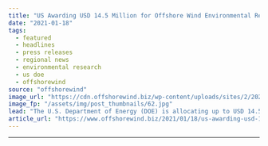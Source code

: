 ```yaml
---
title: "US Awarding USD 14.5 Million for Offshore Wind Environmental Research"
date: "2021-01-18"
tags: 
  - featured
  - headlines
  - press releases
  - regional news
  - environmental research
  - us doe
  - offshorewind
source: "offshorewind"
image_url: "https://cdn.offshorewind.biz/wp-content/uploads/sites/2/2021/01/18090004/US-Awarding-USD-14.5-Million-for-Offshore-Wind-Environmental-Research.jpg"
image_fp: "/assets/img/post_thumbnails/62.jpg"
lead: "The U.S. Department of Energy (DOE) is allocating up to USD 14.5 million for"
article_url: "https://www.offshorewind.biz/2021/01/18/us-awarding-usd-14-5-million-for-offshore-wind-environmental-research/"
---
```


---
